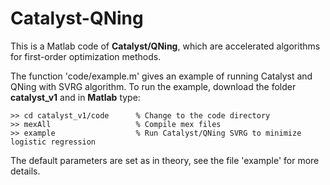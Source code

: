 # Catalyst-QNing

This is a Matlab code of **Catalyst/QNing**, which are accelerated algorithms for first-order optimization methods. 

The function 'code/example.m' gives an example of running Catalyst and QNing with SVRG algorithm. 
To run the example, download the folder **catalyst_v1** and in **Matlab** type:

```
>> cd catalyst_v1/code      % Change to the code directory
>> mexAll                   % Compile mex files
>> example                  % Run Catalyst/QNing SVRG to minimize logistic regression 
```

The default parameters are set as in theory, see the file 'example' for more details.  
